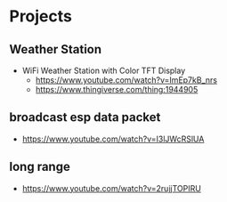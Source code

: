 # Projects 


## Weather Station
* WiFi Weather Station with Color TFT Display
  * https://www.youtube.com/watch?v=ImEp7kB_nrs 
  * https://www.thingiverse.com/thing:1944905
  

## broadcast esp data packet
* https://www.youtube.com/watch?v=I3lJWcRSlUA

## long range
* https://www.youtube.com/watch?v=2rujjTOPIRU
